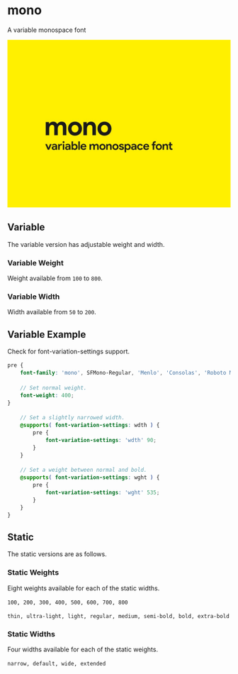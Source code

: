 # mono

A variable monospace font

![cover image](https://raw.githubusercontent.com/antibrand/mono/master/cover.jpg)

## Variable

The variable version has adjustable weight and width.

### Variable Weight

Weight available from `100` to `800`.

### Variable Width

Width available from `50` to `200`.

## Variable Example

Check for font-variation-settings support.

```scss
pre {
    font-family: 'mono', SFMono-Regular, 'Menlo', 'Consolas', 'Roboto Mono', 'Ubuntu Monospace', 'Noto Mono', 'Oxygen Mono', 'Liberation Mono', 'Courier New', Courier, monospace, 'Apple Color Emoji', 'Segoe UI Emoji', 'Segoe UI Symbol', 'Noto Color Emoji';

    // Set normal weight.
    font-weight: 400;
}

    // Set a slightly narrowed width.
    @supports( font-variation-settings: wdth ) {
        pre {
            font-variation-settings: 'wdth' 90;
        }
    }

    // Set a weight between normal and bold.
    @supports( font-variation-settings: wght ) {
        pre {
            font-variation-settings: 'wght' 535;
        }
    }
}
```

## Static

The static versions are as follows.

### Static Weights

Eight weights available for each of the static widths.

`100, 200, 300, 400, 500, 600, 700, 800`

`thin, ultra-light, light, regular, medium, semi-bold, bold, extra-bold`

### Static Widths

Four widths available for each of the static weights.

`narrow, default, wide, extended`
